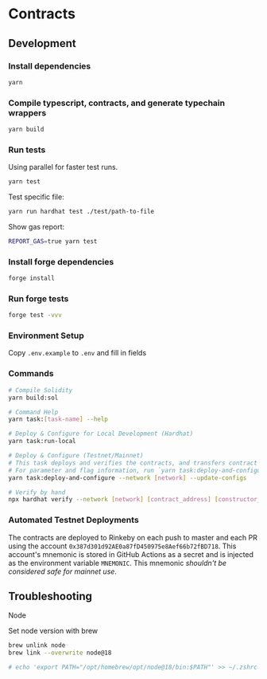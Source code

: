 # Contracts

## Development

### Install dependencies

```sh
yarn
```

### Compile typescript, contracts, and generate typechain wrappers

```sh
yarn build
```

### Run tests

Using parallel for faster test runs.

```sh
yarn test
```

Test specific file:

```sh
yarn run hardhat test ./test/path-to-file
```

Show gas report:

```sh
REPORT_GAS=true yarn test
```

### Install forge dependencies

```sh
forge install
```

### Run forge tests

```sh
forge test -vvv
```

### Environment Setup

Copy `.env.example` to `.env` and fill in fields

### Commands

```sh
# Compile Solidity
yarn build:sol

# Command Help
yarn task:[task-name] --help

# Deploy & Configure for Local Development (Hardhat)
yarn task:run-local

# Deploy & Configure (Testnet/Mainnet)
# This task deploys and verifies the contracts, and transfers contract ownership.
# For parameter and flag information, run `yarn task:deploy-and-configure --help`.
yarn task:deploy-and-configure --network [network] --update-configs

# Verify by hand
npx hardhat verify --network [network] [contract_address] [constructor_args]
```

### Automated Testnet Deployments

The contracts are deployed to Rinkeby on each push to master and each PR using the account `0x387d301d92AE0a87fD450975e8Aef66b72fBD718`. This account's mnemonic is stored in GitHub Actions as a secret and is injected as the environment variable `MNEMONIC`. This mnemonic _shouldn't be considered safe for mainnet use_.

## Troubleshooting

Node

Set node version with brew

```sh
brew unlink node
brew link --overwrite node@18

# echo 'export PATH="/opt/homebrew/opt/node@18/bin:$PATH"' >> ~/.zshrc
```
